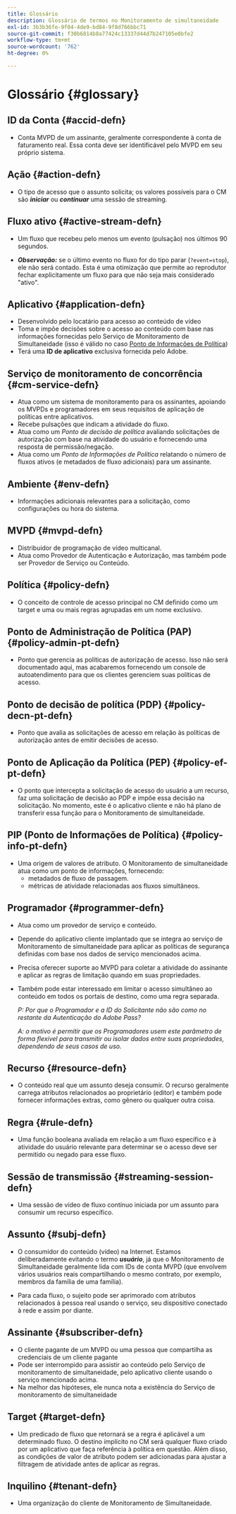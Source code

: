 ```yaml
---
title: Glossário
description: Glossário de termos no Monitoramento de simultaneidade
exl-id: 3b3b36fe-9f04-4de9-bd84-9f8d766bbc71
source-git-commit: f30b6814b8a77424c13337d44d7b247105e0bfe2
workflow-type: tm+mt
source-wordcount: '762'
ht-degree: 0%

---
```


# Glossário {#glossary}

## ID da Conta {#accid-defn}

* Conta MVPD de um assinante, geralmente correspondente à conta de faturamento real. Essa conta deve ser identificável pelo MVPD em seu próprio sistema.

## Ação {#action-defn}

* O tipo de acesso que o assunto solicita; os valores possíveis para o CM são ***iniciar*** ou ***continuar*** uma sessão de streaming.

## Fluxo ativo {#active-stream-defn}

* Um fluxo que recebeu pelo menos um evento (pulsação) nos últimos 90 segundos.

* ***Observação:*** se o último evento no fluxo for do tipo parar (`?event=stop`), ele não será contado. Esta é uma otimização que permite ao reprodutor fechar explicitamente um fluxo para que não seja mais considerado &quot;ativo&quot;.

## Aplicativo {#application-defn}

* Desenvolvido pelo locatário para acesso ao conteúdo de vídeo
* Toma e impõe decisões sobre o acesso ao conteúdo com base nas informações fornecidas pelo Serviço de Monitoramento de Simultaneidade (isso é válido no caso [Ponto de Informações de Política](/help/concurrency-monitoring/policy-info-pt-versionone.md))
* Terá uma **ID de aplicativo** exclusiva fornecida pelo Adobe.

## Serviço de monitoramento de concorrência {#cm-service-defn}

* Atua como um sistema de monitoramento para os assinantes, apoiando os MVPDs e programadores em seus requisitos de aplicação de políticas entre aplicativos.
* Recebe pulsações que indicam a atividade do fluxo.
* Atua como um _Ponto de decisão de política_ avaliando solicitações de autorização com base na atividade do usuário e fornecendo uma resposta de permissão/negação.
* Atua como um _Ponto de Informações de Política_ relatando o número de fluxos ativos (e metadados de fluxo adicionais) para um assinante.

## Ambiente {#env-defn}

* Informações adicionais relevantes para a solicitação, como configurações ou hora do sistema.

## MVPD {#mvpd-defn}

* Distribuidor de programação de vídeo multicanal.
* Atua como Provedor de Autenticação e Autorização, mas também pode ser Provedor de Serviço ou Conteúdo.

## Política {#policy-defn}

* O conceito de controle de acesso principal no CM definido como um target e uma ou mais regras agrupadas em um nome exclusivo.

## Ponto de Administração de Política (PAP) {#policy-admin-pt-defn}

* Ponto que gerencia as políticas de autorização de acesso. Isso não será documentado aqui, mas acabaremos fornecendo um console de autoatendimento para que os clientes gerenciem suas políticas de acesso.

## Ponto de decisão de política (PDP) {#policy-decn-pt-defn}

* Ponto que avalia as solicitações de acesso em relação às políticas de autorização antes de emitir decisões de acesso.

## Ponto de Aplicação da Política (PEP) {#policy-ef-pt-defn}

* O ponto que intercepta a solicitação de acesso do usuário a um recurso, faz uma solicitação de decisão ao PDP e impõe essa decisão na solicitação. No momento, este é o aplicativo cliente e não há plano de transferir essa função para o Monitoramento de simultaneidade.

## PIP (Ponto de Informações de Política) {#policy-info-pt-defn}

* Uma origem de valores de atributo. O Monitoramento de simultaneidade atua como um ponto de informações, fornecendo:
   * metadados de fluxo de passagem.
   * métricas de atividade relacionadas aos fluxos simultâneos.

## Programador {#programmer-defn}

* Atua como um provedor de serviço e conteúdo.
* Depende do aplicativo cliente implantado que se integra ao serviço de Monitoramento de simultaneidade para aplicar as políticas de segurança definidas com base nos dados de serviço mencionados acima.
* Precisa oferecer suporte ao MVPD para coletar a atividade do assinante e aplicar as regras de limitação quando em suas propriedades.
* Também pode estar interessado em limitar o acesso simultâneo ao conteúdo em todos os portais de destino, como uma regra separada.

  *P: Por que o Programador e a ID do Solicitante não são como no restante da Autenticação do Adobe Pass?*

  *A: o motivo é permitir que os Programadores usem este parâmetro de forma flexível para transmitir ou isolar dados entre suas propriedades, dependendo de seus casos de uso.*

## Recurso {#resource-defn}

* O conteúdo real que um assunto deseja consumir. O recurso geralmente carrega atributos relacionados ao proprietário (editor) e também pode fornecer informações extras, como gênero ou qualquer outra coisa.

## Regra {#rule-defn}

* Uma função booleana avaliada em relação a um fluxo específico e à atividade do usuário relevante para determinar se o acesso deve ser permitido ou negado para esse fluxo.

## Sessão de transmissão {#streaming-session-defn}

* Uma sessão de vídeo de fluxo contínuo iniciada por um assunto para consumir um recurso específico.

## Assunto {#subj-defn}

* O consumidor do conteúdo (vídeo) na Internet. Estamos deliberadamente evitando o termo _&#x200B;**usuário**&#x200B;_, já que o Monitoramento de Simultaneidade geralmente lida com IDs de conta MVPD (que envolvem vários usuários reais compartilhando o mesmo contrato, por exemplo, membros da família de uma família).

* Para cada fluxo, o sujeito pode ser aprimorado com atributos relacionados à pessoa real usando o serviço, seu dispositivo conectado à rede e assim por diante.

## Assinante {#subscriber-defn}

* O cliente pagante de um MVPD ou uma pessoa que compartilha as credenciais de um cliente pagante
* Pode ser interrompido para assistir ao conteúdo pelo Serviço de monitoramento de simultaneidade, pelo aplicativo cliente usando o serviço mencionado acima.
* Na melhor das hipóteses, ele nunca nota a existência do Serviço de monitoramento de simultaneidade

## Target {#target-defn}

* Um predicado de fluxo que retornará se a regra é aplicável a um determinado fluxo. O destino implícito no CM será qualquer fluxo criado por um aplicativo que faça referência à política em questão. Além disso, as condições de valor de atributo podem ser adicionadas para ajustar a filtragem de atividade antes de aplicar as regras.

## Inquilino {#tenant-defn}

* Uma organização do cliente de Monitoramento de Simultaneidade.
